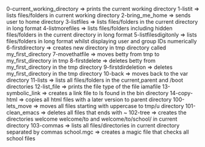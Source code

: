 0-current_working_directory => prints the current working directory
1-listit => lists files/folders in current working directory
2-bring_me_home => sends user to home directory
3-listfiles => lists files/folders in the current directory in long format
4-listmorefiles => lists files/folders including hidden files/folders in the current directory in long format
5-listfilesdigitonly => lists files/folders in long format whilst displaying user and group IDs numerically
6-firstdirectory => creates new directory in tmp directory called my_first_directory
7-movethatfile => moves betty from tmp to my_first_directory in tmp
8-firstdelete => deletes betty from my_first_directory in the tmp directory
9-firstdirdeletion => deletes my_first_directory in the tmp directory
10-back => moves back to the var directory
11-lists => lists all files/folders in the current,parent and /boot directories
12-list_file => prints the file type of the file iamafile
13-symbolic_link => creates a link file to ls found in the bin directory
14-copy-html => copies all html files with a later version to parent directory
100-lets_move => moves all files starting with uppercase to tmp/u directory
101-clean_emacs => deletes all files that ends with ~
102-tree => creates the directories welcome welcome/to and welcome/to/school/ in current directory
103-commas => lists all files/directories in current directory separated by commas
school.mgc => creates a magic file that checks all school files